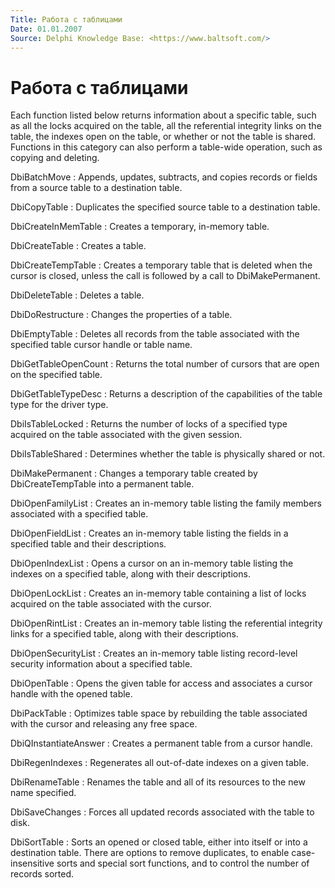 ```yaml
---
Title: Работа с таблицами
Date: 01.01.2007
Source: Delphi Knowledge Base: <https://www.baltsoft.com/>
---
```



Работа с таблицами
==================

Each function listed below returns information about a specific table,
such as all the locks acquired on the table, all the referential
integrity links on the table, the indexes open on the table, or whether
or not the table is shared. Functions in this category can also perform
a table-wide operation, such as copying and deleting.

DbiBatchMove
: Appends, updates, subtracts, and copies records or fields from a source
table to a destination table.

DbiCopyTable
: Duplicates the specified source table to a destination table.

DbiCreateInMemTable
: Creates a temporary, in-memory table.

DbiCreateTable
: Creates a table.

DbiCreateTempTable
: Creates a temporary table that is deleted when the cursor is closed,
unless the call is followed by a call to DbiMakePermanent.

DbiDeleteTable
: Deletes a table.

DbiDoRestructure
: Changes the properties of a table.

DbiEmptyTable
: Deletes all records from the table associated with the specified table
cursor handle or table name.

DbiGetTableOpenCount
: Returns the total number of cursors that are open on the specified
table.

DbiGetTableTypeDesc
: Returns a description of the capabilities of the table type for the
driver type.

DbiIsTableLocked
: Returns the number of locks of a specified type acquired on the table
associated with the given session.

DbiIsTableShared
: Determines whether the table is physically shared or not.

DbiMakePermanent
: Changes a temporary table created by DbiCreateTempTable into a permanent
table.

DbiOpenFamilyList
: Creates an in-memory table listing the family members associated with a
specified table.

DbiOpenFieldList
: Creates an in-memory table listing the fields in a specified table and
their descriptions.

DbiOpenIndexList
: Opens a cursor on an in-memory table listing the indexes on a specified
table, along with their descriptions.

DbiOpenLockList
: Creates an in-memory table containing a list of locks acquired on the
table associated with the cursor.

DbiOpenRintList
: Creates an in-memory table listing the referential integrity links for a
specified table, along with their descriptions.

DbiOpenSecurityList
: Creates an in-memory table listing record-level security information
about a specified table.

DbiOpenTable
: Opens the given table for access and associates a cursor handle with the
opened table.

DbiPackTable
: Optimizes table space by rebuilding the table associated with the cursor
and releasing any free space.

DbiQInstantiateAnswer
: Creates a permanent table from a cursor handle.

DbiRegenIndexes
: Regenerates all out-of-date indexes on a given table.

DbiRenameTable
: Renames the table and all of its resources to the new name specified.

DbiSaveChanges
: Forces all updated records associated with the table to disk.

DbiSortTable
: Sorts an opened or closed table, either into itself or into a
destination table. There are options to
remove duplicates, to enable case-insensitive sorts and special sort
functions, and to control the number of records sorted.

